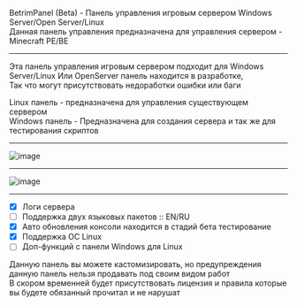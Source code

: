 BetrimPanel (Beta) - Панель управления игровым сервером Windows Server/Open Server/Linux                            
Данная панель управления предназначена для управления сервером - Minecraft PE/BE   

-------------

Эта панель управления игровым сервером подходит для Windows Server/Linux
Или OpenServer панель находится в разработке,                                                                                                                    
Так что могут присутствовать недоработки ошибки или баги

Linux панель - предназначена для управления существующем сервером                                                                                                        
Windows панель - Предназначена для создания сервера и так же для тестирования скриптов

-------------

![image](https://user-images.githubusercontent.com/79506370/195486822-aac185f0-5040-4117-9081-f9f2dab742fc.png)

-------------

![image](https://user-images.githubusercontent.com/79506370/195487032-1956d469-17e7-4526-8db1-43adb0dde445.png)

-------------

- [x] Логи сервера
- [ ] Поддержка двух языковых пакетов :: EN/RU
- [x] Авто обновления консоли находится в стадий бета тестирование
- [x] Поддержка ОС Linux
- [ ] Доп-функций с панели Windows для Linux
                                        
Данную панель вы можете кастомизировать, но предупреждения данную панель нельзя продавать под своим видом работ                                               
В скором временней будет присутствовать лицензия и правила которые вы будете обязанный прочитал и не нарушат
